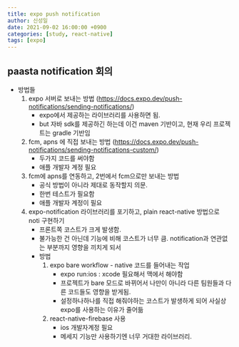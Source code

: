 ```yaml
---
title: expo push notification
author: 신성일
date: 2021-09-02 16:00:00 +0900
categories: [study, react-native]
tags: [expo]
---
```


## paasta notification 회의

- 방법들
  1. expo 서버로 보내는 방법 (https://docs.expo.dev/push-notifications/sending-notifications/)
     - expo에서 제공하는 라이브러리를 사용하면 됨.
     - but 자바 sdk를 제공하긴 하는데 이건 maven 기반이고, 현재 우리 프로젝트는 gradle 기반임
  2. fcm, apns 에 직접 보내는 방법 (https://docs.expo.dev/push-notifications/sending-notifications-custom/)
     - 두가지 코드를 써야함
     - 애플 개발자 계정 필요
  3. fcm에 apns를 연동하고, 2번에서 fcm으로만 보내는 방법
     - 공식 방법이 아니라 제대로 동작할지 의문.
     - 한번 테스트가 필요함
     - 애플 개발자 계정이 필요
  4. expo-notification 라이브러리를 포기하고, plain react-native 방법으로 noti 구현하기
     - 프론트쪽 코스트가 크게 발생함.
     - 불가능한 건 아닌데 기능에 비해 코스트가 너무 큼. notification과 연관없는 부분까지 영향을 끼치게 되서
     - 방법
       1. expo bare workflow - native 코드를 들어내는 작업
          - expo run:ios : xcode 필요해서 맥에서 해야함
          - 프로젝트가 bare 모드로 바뀌어서 나만이 아니라 다른 팀원들과 다른 코드들도 영향을 받게됨.
          - 설정하나하나를 직접 해줘야하는 코스트가 발생하게 되어 사실상 expo를 사용하는 이유가 줄어듦
       2. react-native-firebase 사용
          - ios 개발자계정 필요
          - 메세지 기능만 사용하기엔 너무 거대한 라이브러리.
